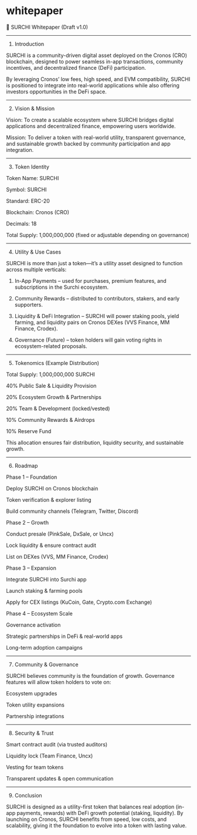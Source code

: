 # whitepaper
📄 SURCHI Whitepaper (Draft v1.0)


---

1. Introduction

SURCHI is a community-driven digital asset deployed on the Cronos (CRO) blockchain, designed to power seamless in-app transactions, community incentives, and decentralized finance (DeFi) participation.

By leveraging Cronos’ low fees, high speed, and EVM compatibility, SURCHI is positioned to integrate into real-world applications while also offering investors opportunities in the DeFi space.


---

2. Vision & Mission

Vision: To create a scalable ecosystem where SURCHI bridges digital applications and decentralized finance, empowering users worldwide.

Mission: To deliver a token with real-world utility, transparent governance, and sustainable growth backed by community participation and app integration.



---

3. Token Identity

Token Name: SURCHI

Symbol: SURCHI

Standard: ERC-20

Blockchain: Cronos (CRO)

Decimals: 18

Total Supply: 1,000,000,000 (fixed or adjustable depending on governance)



---

4. Utility & Use Cases

SURCHI is more than just a token—it’s a utility asset designed to function across multiple verticals:

1. In-App Payments – used for purchases, premium features, and subscriptions in the Surchi ecosystem.


2. Community Rewards – distributed to contributors, stakers, and early supporters.


3. Liquidity & DeFi Integration – SURCHI will power staking pools, yield farming, and liquidity pairs on Cronos DEXes (VVS Finance, MM Finance, Crodex).


4. Governance (Future) – token holders will gain voting rights in ecosystem-related proposals.




---

5. Tokenomics (Example Distribution)

Total Supply: 1,000,000,000 SURCHI

40% Public Sale & Liquidity Provision

20% Ecosystem Growth & Partnerships

20% Team & Development (locked/vested)

10% Community Rewards & Airdrops

10% Reserve Fund


This allocation ensures fair distribution, liquidity security, and sustainable growth.


---

6. Roadmap

Phase 1 – Foundation

Deploy SURCHI on Cronos blockchain

Token verification & explorer listing

Build community channels (Telegram, Twitter, Discord)


Phase 2 – Growth

Conduct presale (PinkSale, DxSale, or Uncx)

Lock liquidity & ensure contract audit

List on DEXes (VVS, MM Finance, Crodex)


Phase 3 – Expansion

Integrate SURCHI into Surchi app

Launch staking & farming pools

Apply for CEX listings (KuCoin, Gate, Crypto.com Exchange)


Phase 4 – Ecosystem Scale

Governance activation

Strategic partnerships in DeFi & real-world apps

Long-term adoption campaigns



---

7. Community & Governance

SURCHI believes community is the foundation of growth. Governance features will allow token holders to vote on:

Ecosystem upgrades

Token utility expansions

Partnership integrations



---

8. Security & Trust

Smart contract audit (via trusted auditors)

Liquidity lock (Team Finance, Uncx)

Vesting for team tokens

Transparent updates & open communication



---

9. Conclusion

SURCHI is designed as a utility-first token that balances real adoption (in-app payments, rewards) with DeFi growth potential (staking, liquidity). By launching on Cronos, SURCHI benefits from speed, low costs, and scalability, giving it the foundation to evolve into a token with lasting value.
